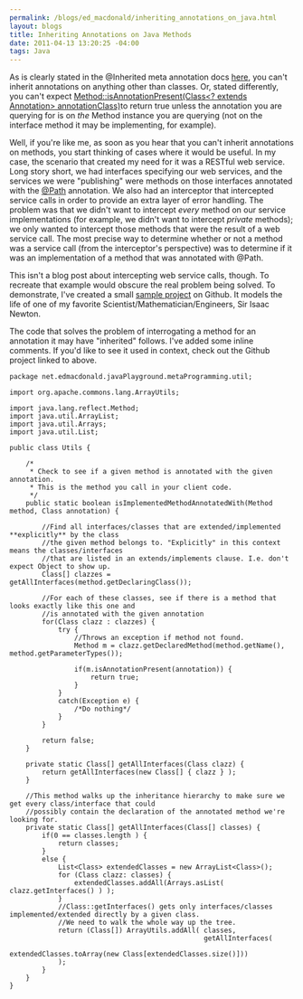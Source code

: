 ```yaml
--- 
permalink: /blogs/ed_macdonald/inheriting_annotations_on_java.html
layout: blogs
title: Inheriting Annotations on Java Methods
date: 2011-04-13 13:20:25 -04:00
tags: Java
---
```

As is clearly stated in the @Inherited meta annotation docs [here](http://download.oracle.com/javase/6/docs/api/java/lang/annotation/Inherited.html), you can't inherit annotations on anything other than classes. Or, stated differently, you can't expect [Method::isAnnotationPresent(Class<? extends Annotation> annotationClass)](http://download.oracle.com/javase/6/docs/api/java/lang/reflect/AccessibleObject.html#isAnnotationPresent\(java.lang.Class\))to return true unless the annotation you are querying for is on *the* Method instance you are querying (not on the interface method it may be implementing, for example).

Well, if you're like me, as soon as you hear that you can't inherit annotations on methods, you start thinking of cases where it would be useful. In my case, the scenario that created my need for it was a RESTful web service. Long story short, we had interfaces specifying our web services, and the services we were "publishing" were methods on those interfaces annotated with the [@Path](http://download.oracle.com/javaee/6/api/javax/ws/rs/Path.html) annotation. We also had an interceptor that intercepted service calls in order to provide an extra layer of error handling. The problem was that we didn't want to intercept *every* method on our service implementations (for example, we didn't want to intercept *private* methods); we only wanted to intercept those methods that were the result of a web service call. The most precise way to determine whether or not a method was a service call (from the interceptor's perspective) was to determine if it was an implementation of a method that was annotated with @Path.

This isn't a blog post about intercepting web service calls, though. To recreate that example would obscure the real problem being solved. To demonstrate, I've created a small [sample project](https://github.com/emacdona/InheritingMethodAnnotationsExample) on Github. It models the life of one of my favorite Scientist/Mathematician/Engineers, Sir Isaac Newton.

The code that solves the problem of interrogating a method for an annotation it may have "inherited" follows. I've added some inline comments. If you'd like to see it used in context, check out the Github project linked to above.

    package net.edmacdonald.javaPlayground.metaProgramming.util;

    import org.apache.commons.lang.ArrayUtils;

    import java.lang.reflect.Method;
    import java.util.ArrayList;
    import java.util.Arrays;
    import java.util.List;

    public class Utils {

        /*
         * Check to see if a given method is annotated with the given annotation.
         * This is the method you call in your client code.
         */
        public static boolean isImplementedMethodAnnotatedWith(Method method, Class annotation) {

            //Find all interfaces/classes that are extended/implemented **explicitly** by the class
            //the given method belongs to. "Explicitly" in this context means the classes/interfaces
            //that are listed in an extends/implements clause. I.e. don't expect Object to show up.
            Class[] clazzes = getAllInterfaces(method.getDeclaringClass());

            //For each of these classes, see if there is a method that looks exactly like this one and
            //is annotated with the given annotation
            for(Class clazz : clazzes) {
                try {
                    //Throws an exception if method not found.
                    Method m = clazz.getDeclaredMethod(method.getName(), method.getParameterTypes());

                    if(m.isAnnotationPresent(annotation)) {
                        return true;
                    }
                }
                catch(Exception e) {
                    /*Do nothing*/
                }
            }

            return false;
        }

        private static Class[] getAllInterfaces(Class clazz) {
            return getAllInterfaces(new Class[] { clazz } );
        }

        //This method walks up the inheritance hierarchy to make sure we get every class/interface that could
        //possibly contain the declaration of the annotated method we're looking for.
        private static Class[] getAllInterfaces(Class[] classes) {
            if(0 == classes.length ) {
                return classes;
            }
            else {
                List<Class> extendedClasses = new ArrayList<Class>();
                for (Class clazz: classes) {
                    extendedClasses.addAll(Arrays.asList( clazz.getInterfaces() ) );
                }
                //Class::getInterfaces() gets only interfaces/classes implemented/extended directly by a given class.
                //We need to walk the whole way up the tree.
                return (Class[]) ArrayUtils.addAll( classes,
                                                    getAllInterfaces(
                                                            extendedClasses.toArray(new Class[extendedClasses.size()]))
                );
            }
        }
    }

